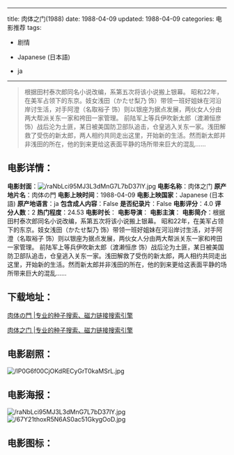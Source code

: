 
---
title: 肉体之门(1988)
date: 1988-04-09
updated: 1988-04-09
categories: 电影推荐
tags:
- 剧情

- Japanese (日本語)
- ja
---


> 根据田村泰次郎同名小说改编，系第五次将该小说搬上银幕。 昭和22年，在美军占领下的东京。妓女浅田（かたせ梨乃 饰）带领一班好姐妹在河沿岸讨生活，对手阿澄（名取裕子 饰）则以银座为据点发展，两伙女人分由两大帮派关东一家和袴田一家管理。 前陆军上等兵伊吹新太郎（渡濑恒彦 饰）战后沦为土匪，某日被美国防卫部队追击，仓皇逃入关东一家。浅田解救了受伤的新太郎，两人相约共同走出这里，开始新的生活。然而新太郎并非浅田的所在，他的到来更给这表面平静的场所带来巨大的混乱……

## **电影详情**：

**电影封面**：<img src="https://image.tmdb.org/t/p/w200/raNbLci95MJ3L3dMnG7L7bD37lY.jpg" alt="/raNbLci95MJ3L3dMnG7L7bD37lY.jpg" title="/raNbLci95MJ3L3dMnG7L7bD37lY.jpg">
**电影名称**：肉体之门
**原产地片名**：肉体の門
**电影上映时间**：1988-04-09
**电影上映国家**：Japanese (日本語)
**原产地语言**：ja
**包含成人内容**：False
**是否纪录片**：False
**电影评分**：4.0
**评分人数**：2
**热门程度**：24.53
**电影时长**：
**电影导演**：
**电影主演**：
**电影简介**：根据田村泰次郎同名小说改编，系第五次将该小说搬上银幕。 昭和22年，在美军占领下的东京。妓女浅田（かたせ梨乃 饰）带领一班好姐妹在河沿岸讨生活，对手阿澄（名取裕子 饰）则以银座为据点发展，两伙女人分由两大帮派关东一家和袴田一家管理。 前陆军上等兵伊吹新太郎（渡濑恒彦 饰）战后沦为土匪，某日被美国防卫部队追击，仓皇逃入关东一家。浅田解救了受伤的新太郎，两人相约共同走出这里，开始新的生活。然而新太郎并非浅田的所在，他的到来更给这表面平静的场所带来巨大的混乱……

## **下载地址**：
[肉体の門 |专业的种子搜索、磁力链接搜索引擎](https://movie.amd794.com:2083/?search=%E8%82%89%E4%BD%93%E3%81%AE%E9%96%80&ordering=&mode=match_phrase&page_size=10&page=1)

[肉体之门 |专业的种子搜索、磁力链接搜索引擎](https://movie.amd794.com:2083/?search=%E8%82%89%E4%BD%93%E4%B9%8B%E9%97%A8&ordering=&mode=match_phrase&page_size=10&page=1)
 

## **电影剧照**：
<img src="https://image.tmdb.org/t/p/original/lP0G6f00CjOKdRECyGrT0kaMSrL.jpg" alt="/lP0G6f00CjOKdRECyGrT0kaMSrL.jpg" title="/lP0G6f00CjOKdRECyGrT0kaMSrL.jpg">

## **电影海报**：
<img src="https://image.tmdb.org/t/p/original/raNbLci95MJ3L3dMnG7L7bD37lY.jpg" alt="/raNbLci95MJ3L3dMnG7L7bD37lY.jpg" title="/raNbLci95MJ3L3dMnG7L7bD37lY.jpg"><img src="https://image.tmdb.org/t/p/original/67Y21thoxR5N6AS0ac51GkygOoD.jpg" alt="/67Y21thoxR5N6AS0ac51GkygOoD.jpg" title="/67Y21thoxR5N6AS0ac51GkygOoD.jpg">

## **电影图标**：

